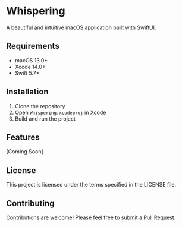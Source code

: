 # Whispering

A beautiful and intuitive macOS application built with SwiftUI.

## Requirements

- macOS 13.0+
- Xcode 14.0+
- Swift 5.7+

## Installation

1. Clone the repository
2. Open `Whispering.xcodeproj` in Xcode
3. Build and run the project

## Features

[Coming Soon]

## License

This project is licensed under the terms specified in the LICENSE file.

## Contributing

Contributions are welcome! Please feel free to submit a Pull Request.